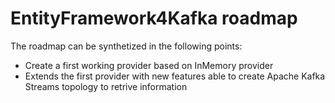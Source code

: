 # EntityFramework4Kafka roadmap

The roadmap can be synthetized in the following points:

* Create a first working provider based on InMemory provider
* Extends the first provider with new features able to create Apache Kafka Streams topology to retrive information
